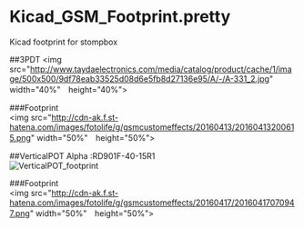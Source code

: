 # Kicad_GSM_Footprint.pretty
Kicad footprint for stompbox

##3PDT
<img src="http://www.taydaelectronics.com/media/catalog/product/cache/1/image/500x500/9df78eab33525d08d6e5fb8d27136e95/A/-/A-331_2.jpg" width="40%"　height="40%">

###Footprint  
<img src="http://cdn-ak.f.st-hatena.com/images/fotolife/g/gsmcustomeffects/20160413/20160413200615.png" width="50%"　height="50%">    

##VerticalPOT
Alpha :RD901F-40-15R1  
![VerticalPOT_footprint](http://www.taydaelectronics.com/media/catalog/product/cache/1/image/211x211/9df78eab33525d08d6e5fb8d27136e95/a/-/a-1847_1_1.jpg "サンプル")  


###Footprint  
<img src="http://cdn-ak.f.st-hatena.com/images/fotolife/g/gsmcustomeffects/20160417/20160417070947.png" width="50%"　height="50%">
 

